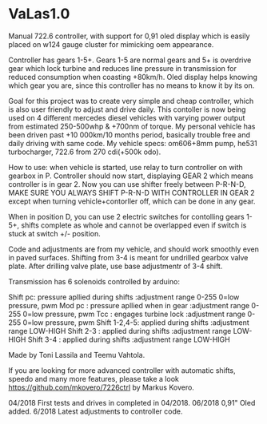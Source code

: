 # VaLas1.0
Manual 722.6 controller, with support for 0,91 oled display which is easily placed on w124 gauge cluster for mimicking oem appearance.

Controller has gears 1-5+. Gears 1-5 are normal gears and 5+ is overdrive gear which lock turbine and reduces line pressure in transmission for reduced consumption when coasting +80km/h. Oled display helps knowing which gear you are, since this controller has no means to know it by its on.

Goal for this project was to create very simple and cheap controller, which is also user friendly to adjust and drive daily.
This contoller is now being used on 4 different mercedes diesel vehicles with varying power output from  estimated 250-500whp & +700nm of torque. My personal vehicle has been driven past +10 000km/10 months period, basically trouble free and daily driving with same code. 
My vehicle specs: om606+8mm pump, he531 turbocharger, 722.6 from 270 cdi(+500k odo).

How to use:
when vehicle is started, use relay to turn controller on with gearbox in P.
Controller should now start, displaying GEAR 2 which means controller is in gear 2.
Now you can use shifter freely between P-R-N-D, MAKE SURE YOU ALWAYS SHIFT P-R-N-D WITH CONTROLLER IN GEAR 2 except when turning vehicle+contorller off, which can be done in any gear.

When in position D, you can use 2 electric switches for contolling gears 1-5+, shifts complete as whole and cannot be overlapped even if switch is stuck at switch +/- position.

Code and adjustments are from my vehicle, and should work smoothly even in paved surfaces. Shifting from 3-4 is meant for undrilled gearbox valve plate. After drilling valve plate, use base adjustmentr of 3-4 shift.

Transmission has 6 solenoids controlled by arduino:

Shift pc: pressure apllied during shifts      :adjustment range 0-255 0=low pressure, pwm
Mod pc  : pressure apllied when in gear       :adjustment range 0-255 0=low pressure, pwm
Tcc     : engages turbine lock                :adjustment range 0-255 0=low pressure, pwm
Shift 1-2,4-5: applied during shifts          :adjustment range LOW-HIGH
Shift 2-3    : applied during shifts          :adjustment range LOW-HIGH
Shift 3-4    : applied during shifts          :adjustment range LOW-HIGH

Made by Toni Lassila and Teemu Vahtola.

If you are looking for more advanced controller with automatic shifts, speedo and many more features, please take a look https://github.com/mkovero/7226ctrl by Markus Kovero.

04/2018 First tests and drives in completed in 04/2018.
06/2018 0,91" Oled added.
6/2018 Latest adjustments to controller code.
